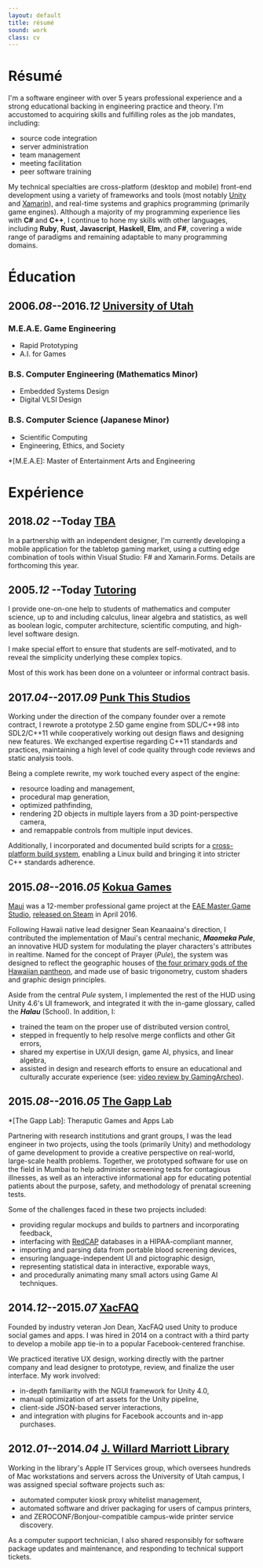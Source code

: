 ```yaml
---
layout: default
title: résumé
sound: work
class: cv
---
```


# Résumé

I'm a software engineer with over 5 years professional
experience and a strong educational backing in engineering practice and theory. I'm accustomed to acquiring skills and fulfilling roles as the
job mandates, including:

- source code integration
- server administration
- team management
- meeting facilitation
- peer software training

My technical specialties are cross-platform (desktop and mobile) front-end
development using a variety of frameworks and
tools (most notably [Unity](https://unity3d.com/) and [Xamarin](https://www.xamarin.com/)), and real-time systems and graphics programming (primarily game engines). Although a majority of my
programming experience lies with **C#** and **C++**, I continue to hone my skills with other languages, including
**Ruby**, **Rust**, **Javascript**, **Haskell**, **Elm**, and **F#**, covering a wide range of paradigms and remaining adaptable to many programming domains.


# Éducation

## 2006._08_--2016._12_ [University of Utah](http://www.utah.edu/)

### M.E.A.E. Game Engineering
- Rapid Prototyping
- A.I. for Games

### B.S. Computer Engineering (Mathematics Minor)
- Embedded Systems Design
- Digital VLSI Design

### B.S. Computer Science (Japanese Minor)
- Scientific Computing
- Engineering, Ethics, and Society

*[M.E.A.E]: Master of Entertainment Arts and Engineering


# Expérience

## 2018._02_ --Today [TBA]()

In a partnership with an independent designer, I'm currently developing a mobile application for the tabletop gaming market, using a cutting edge combination of tools within Visual Studio: F# and Xamarin.Forms.  Details are forthcoming this year.

## 2005._12_ --Today [Tutoring]()

I provide one-on-one help to students of mathematics and computer science, up to and including calculus, linear algebra and statistics, as well as boolean logic, computer architecture, scientific computing, and high-level software design.

I make special effort to ensure that students are self-motivated, and to reveal the simplicity underlying these complex topics.

Most of this work has been done on a volunteer or informal contract basis.

## 2017._04_--2017._09_ [Punk This Studios](http://punkthisstudios.com/)

Working under the direction of the company founder over a
remote contract, I rewrote a prototype 2.5D game engine from SDL/C++98
into SDL2/C++11 while cooperatively working out design flaws and designing
new features.  We exchanged expertise regarding C++11 standards and
practices, maintaining a high level of code quality through code reviews and
static analysis tools.

Being a complete rewrite, my work touched every aspect of the engine:

- resource loading and management,
- procedural map generation,
- optimized pathfinding,
- rendering 2D objects in multiple layers from a 3D point-perspective camera,
- and remappable controls from multiple input devices.

Additionally, I incorporated and documented build scripts for a
[cross-platform build system](http://mesonbuild.com/), enabling a Linux
build and bringing it into stricter C++ standards adherence.


## 2015._08_--2016._05_ [Kokua Games](https://www.kokuagames.com/)

[Maui](https://www.kokuagames.com/) was a 12-member professional game project
at the [EAE Master Game Studio](https://eae.utah.edu/graduate-programs/),
[released on Steam](http://store.steampowered.com/app/464700) in April 2016.  

Following Hawaii native lead designer Sean Keanaaina's direction, I
contributed the implementation of Maui's central mechanic, ***Maomeka Pule***, 
an innovative HUD system for modulating the player characters's attributes in
realtime.  Named for the concept of Prayer (*Pule*), the system was designed
to reflect the geographic houses of [the four primary gods of the Hawaiian
pantheon](http://paulwaters.com/learning/in-the-begining-hawaiian-gods/), and
made use of basic trigonometry, custom shaders and graphic design principles.

Aside from the central *Pule* system, I implemented the rest of the HUD using
Unity 4.6's UI framework, and integrated it with the in-game glossary, called
the ***Halau*** (School). In addition, I:

- trained the team on the proper use of distributed version control,
- stepped in frequently to help resolve merge conflicts and other Git errors,
- shared my expertise in UX/UI design, game AI, physics, and linear algebra,
- assisted in design and research efforts to ensure an educational and
  culturally accurate experience (see:
  [video review by GamingArcheo](https://youtu.be/B-90i49uuzc)).


## 2015._08_--2016._05_ [The Gapp Lab](https://thegapp.eae.utah.edu/)

*[The Gapp Lab]: Theraputic Games and Apps Lab

Partnering with research institutions and grant groups, I was the lead
engineer in two projects, using the tools (primarily Unity) and methodology
of game development to provide a creative perspective on real-world,
large-scale health problems.  Together, we prototyped software for use on the
field in Mumbai to help administer screening tests for contagious illnesses,
as well as an interactive informational app for educating potential patients
about the purpose, safety, and methodology of prenatal screening tests.

Some of the challenges faced in these two projects included:

- providing regular mockups and builds to partners and incorporating feedback,
- interfacing with [RedCAP](https://www.project-redcap.org/) databases in a
  HIPAA-compliant manner,
- importing and parsing data from portable blood screening devices,
- ensuring language-independent UI and pictographic design,
- representing statistical data in interactive, exporable ways,
- and procedurally animating many small actors using Game AI techniques.


## 2014._12_--2015._07_ [XacFAQ](http://www.guv1.com/xacfaq/)

Founded by industry veteran Jon Dean, XacFAQ used Unity to produce social
games and apps.  I was hired in 2014 on a contract with a third party to
develop a mobile app tie-in to a popular Facebook-centered franchise.

We practiced iterative UX design, working directly with the partner company
and lead designer to prototype, review, and finalize the user interface.  My
work involved:

- in-depth familiarity with the NGUI framework for Unity 4.0,
- manual optimization of art assets for the Unity pipeline,
- client-side JSON-based server interactions,
- and integration with plugins for Facebook accounts and in-app purchases.


## 2012._01_--2014._04_ [J. Willard Marriott Library](https://lib.utah.edu)

Working in the library's Apple IT Services group, which oversees hundreds of
Mac workstations and servers across the University of Utah campus, I was
assigned special software projects such as:

- automated computer kiosk proxy whitelist management,
- automated software and driver packaging for users of campus printers,
- and ZEROCONF/Bonjour-compatible campus-wide printer service discovery.

As a computer support technician, I also shared responsibly for software
package updates and maintenance, and responding to technical support tickets.

